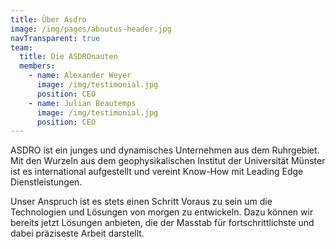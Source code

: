 ```yaml
---
title: Über Asdro
image: /img/pages/aboutus-header.jpg
navTransparent: true
team:
  title: Die ASDROnauten
  members:
    - name: Alexander Weyer
      image: /img/testimonial.jpg
      position: CEO
    - name: Julian Beautemps
      image: /img/testimonial.jpg
      position: CEO
---
```

ASDRO ist ein junges und dynamisches Unternehmen aus dem Ruhrgebiet. Mit den Wurzeln aus dem geophysikalischen Institut der Universität Münster ist es international aufgestellt und vereint Know-How mit Leading Edge Dienstleistungen.

Unser Anspruch ist es stets einen Schritt Voraus zu sein um die Technologien und Lösungen von morgen zu entwickeln. Dazu können wir bereits jetzt Lösungen anbieten, die der Masstab für fortschrittlichste und dabei präziseste Arbeit darstellt.